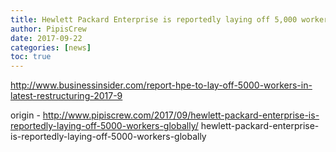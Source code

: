 ```yaml
---
title: Hewlett Packard Enterprise is reportedly laying off 5,000 workers globally
author: PipisCrew
date: 2017-09-22
categories: [news]
toc: true
---
```


http://www.businessinsider.com/report-hpe-to-lay-off-5000-workers-in-latest-restructuring-2017-9

origin - http://www.pipiscrew.com/2017/09/hewlett-packard-enterprise-is-reportedly-laying-off-5000-workers-globally/ hewlett-packard-enterprise-is-reportedly-laying-off-5000-workers-globally